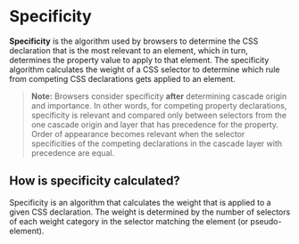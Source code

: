 # Specificity

**Specificity** is the algorithm used by browsers to determine the CSS declaration that is the most relevant to an element, which in turn, determines the property value to apply to that element. The specificity algorithm calculates the weight of a CSS selector to determine which rule from competing CSS declarations gets applied to an element.

> **Note:** Browsers consider specificity **after** determining cascade origin and importance. In other words, for competing property declarations, specificity is relevant and compared only between selectors from the one cascade origin and layer that has precedence for the property. Order of appearance becomes relevant when the selector specificities of the competing declarations in the cascade layer with precedence are equal.

## How is specificity calculated?

Specificity is an algorithm that calculates the weight that is applied to a given CSS declaration. The weight is determined by the number of selectors of each weight category in the selector matching the element (or pseudo-element).
